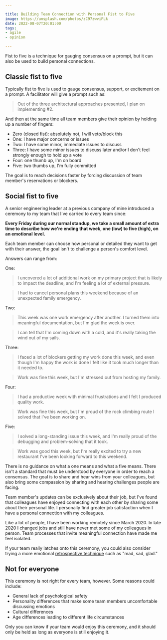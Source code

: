 ```yaml
---

title: Building Team Connection with Personal Fist to Five
image: https://unsplash.com/photos/zC97zwviFLk
date: 2022-08-07T20:01:00
tags:
- agile
- opinion

---
```


Fist to five is a technique for gauging consensus on a prompt, but it can also be used to build personal connections.

## Classic fist to five

Typically fist to five is used to gauge consensus, support, or excitement on a prompt. A facilitator will give a prompt such as:

> Out of the three architectural approaches presented, I plan on implementing #2.

And then at the same time all team members give their opinion by holding up a number of fingers:

- Zero (closed fist): absolutely not, I will veto/block this
- One: I have major concerns or issues
- Two: I have some minor, immediate issues to discuss
- Three: I have some minor issues to discuss later and/or I don't feel strongly enough to hold up a vote
- Four: one thumb up, I'm on board
- Five: two thumbs up, I'm fully committed

The goal is to reach decisions faster by forcing discussion of team member's reservations or blockers.

## Social fist to five

A senior engineering leader at a previous company of mine introduced a ceremony to my team that I've carried to every team since:

**Every Friday during our normal standup, we take a small amount of extra time to describe how we're ending that week, one (low) to five (high), on an emotional level.**

Each team member can choose how personal or detailed they want to get with their answer, the goal isn't to challenge a person's comfort level.

Answers can range from:

One:

> I uncovered a lot of additional work on my primary project that is likely to impact the deadline, and I'm feeling a lot of external pressure.

> I had to cancel personal plans this weekend because of an unexpected family emergency.

Two:

> This week was one work emergency after another. I turned them into meaningful documentation, but I'm glad the week is over.

> I can tell that I'm coming down with a cold, and it's really taking the wind out of my sails.

Three:

> I faced a lot of blockers getting my work done this week, and even though I'm happy the work is done I felt like it took much longer than it needed to.

> Work was fine this week, but I'm stressed out from hosting my family.

Four:

> I had a productive week with minimal frustrations and I felt I produced quality work.

> Work was fine this week, but I'm proud of the rock climbing route I solved that I've been working on.

Five:

> I solved a long-standing issue this week, and I'm really proud of the debugging and problem-solving that it took.

> Work was good this week, but I'm really excited to try a new restaurant I've been looking forward to this weekend.

There is no guidance on what a one means and what a five means. There isn't a standard that must be understood by everyone in order to reach a consensus. The goal is to share and hear wins from your colleagues, but also bring some compassion by sharing and hearing challenges people are facing.

Team member's updates can be exclusively about their job, but I've found that colleagues have enjoyed connecting with each other by sharing some about their personal life. I personally find greater job satisfaction when I have a personal connection with my colleagues.

Like a lot of people, I have been working remotely since March 2020. In late 2020 I changed jobs and still have never met some of my colleagues in person. Team processes that invite meaningful connection have made me feel isolated.

If your team really latches onto this ceremony, you could also consider trying a more emotional [retrospective technique](/blog/retrospective-techniques) such as "mad, sad, glad."

## Not for everyone

This ceremony is not right for every team, however. Some reasons could include:

- General lack of psychological safety
- Personality differences that make some team members uncomfortable discussing emotions
- Cultural differences
- Age differences leading to different life circumstances

Only you can know if your team would enjoy this ceremony, and it should only be held as long as everyone is still enjoying it.
